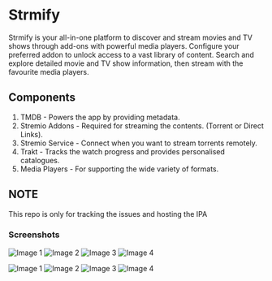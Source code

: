 # Strmify
Strmify is your all-in-one platform to discover and stream movies and TV shows through add-ons with powerful media players. Configure your preferred addon to unlock access to a vast library of content. Search and explore detailed movie and TV show information, then stream with the favourite media players.

## Components
  1. TMDB - Powers the app by providing metadata.
  2. Stremio Addons - Required for streaming the contents. (Torrent or Direct Links).
  3. Stremio Service - Connect when you want to stream torrents remotely.
  4. Trakt - Tracks the watch progress and provides personalised catalogues.
  5. Media Players - For supporting the wide variety of formats.

## NOTE
This repo is only for tracking the issues and hosting the IPA

### Screenshots

![Image 1](https://i.postimg.cc/Wzm0hzxL/1.png)
![Image 2](https://i.postimg.cc/7ZZSZxVd/2.png)
![Image 3](https://i.postimg.cc/XY1dZT1J/3.png)
![Image 4](https://i.postimg.cc/Yq31741Q/4.png)

![Image 1](https://i.postimg.cc/5jd1kNt0/1.png)
![Image 2](https://i.postimg.cc/t4zZP8rP/2.png)
![Image 3](https://i.postimg.cc/N0fjSGpr/3.png)
![Image 4](https://i.postimg.cc/Kz1R6jmr/4.png)


